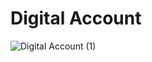 # Digital Account

![Digital Account (1)](https://user-images.githubusercontent.com/19935947/167301432-4e5cab04-cfb9-4e4f-acd6-5a3ff1e736a6.jpg)
